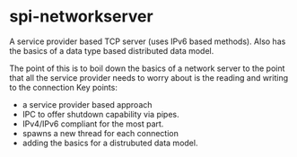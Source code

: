 # spi-networkserver
A service provider based TCP server (uses IPv6 based methods). Also has the basics of a data type based distributed data model.

The point of this is to boil down the basics of a network server to the point that all the service provider needs to worry about
is the reading and writing to the connection
Key points:
- a service provider based approach
- IPC to offer shutdown capability via pipes.
- IPv4/IPv6 compliant for the most part. 
- spawns a new thread for each connection
- adding the basics for a distrubuted data model.
